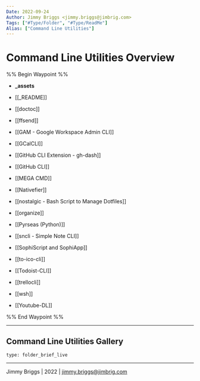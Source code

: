 ```yaml
---
Date: 2022-09-24
Author: Jimmy Briggs <jimmy.briggs@jimbrig.com>
Tags: ["#Type/Folder", "#Type/ReadMe"]
Alias: ["Command Line Utilities"]
---
```


# Command Line Utilities Overview

%% Begin Waypoint %%
- **_assets**

- [[_README]]
- [[doctoc]]
- [[ffsend]]
- [[GAM - Google Workspace Admin CLI]]
- [[GCalCLI]]
- [[GitHub CLI Extension - gh-dash]]
- [[GitHub CLI]]
- [[MEGA CMD]]
- [[Nativefier]]
- [[nostalgic - Bash Script to Manage Dotfiles]]
- [[organize]]
- [[Pyrseas (Python)]]
- [[sncli - Simple Note CLI]]
- [[SophiScript and SophiApp]]
- [[to-ico-cli]]
- [[Todoist-CLI]]
- [[trellocli]]
- [[wsh]]
- [[Youtube-DL]]

%% End Waypoint %%

***

## Command Line Utilities Gallery

 
```ccard
type: folder_brief_live
```
 

***

Jimmy Briggs | 2022 | <jimmy.briggs@jimbrig.com>



